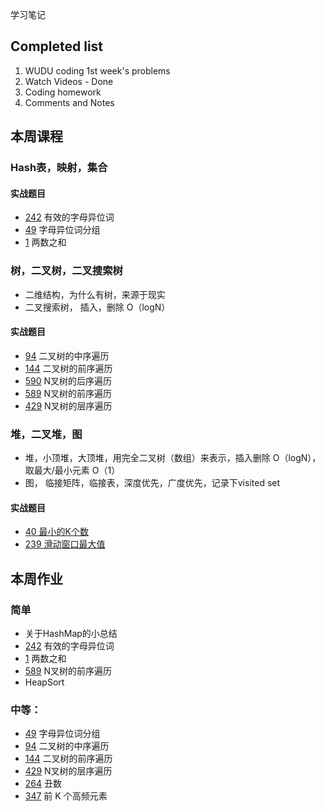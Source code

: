 学习笔记

## Completed list
1. WUDU coding 1st week's problems
1. Watch Videos - Done
1. Coding homework
1. Comments and Notes

## 本周课程

### Hash表，映射，集合

#### 实战题目

- [242](https://leetcode.com/problems/valid-anagram/discuss/?currentPage=1&orderBy=most_votes&query=) 有效的字母异位词
- [49](https://leetcode.com/problems/group-anagrams/discuss/?currentPage=1&orderBy=most_votes&query=) 字母异位词分组
- [1](https://leetcode.com/problems/two-sum/discuss/?currentPage=1&orderBy=most_votes&query=)  两数之和

### 树，二叉树，二叉搜索树
- 二维结构，为什么有树，来源于现实
- 二叉搜索树， 插入，删除 O（logN）

#### 实战题目

- [94](https://leetcode.com/problems/binary-tree-inorder-traversal/discuss/?currentPage=1&orderBy=most_votes&query=)  二叉树的中序遍历
- [144](https://leetcode.com/problems/binary-tree-preorder-traversal/discuss/?currentPage=1&orderBy=most_votes&query=) 二叉树的前序遍历
- [590](https://leetcode.com/problems/n-ary-tree-postorder-traversal/discuss/?currentPage=1&orderBy=most_votes&query=) N叉树的后序遍历
- [589](https://leetcode.com/problems/n-ary-tree-preorder-traversal/discuss/?currentPage=1&orderBy=most_votes&query=) N叉树的前序遍历
- [429](https://leetcode.com/problems/n-ary-tree-level-order-traversal/discuss/?currentPage=1&orderBy=most_votes&query=) N叉树的层序遍历

### 堆，二叉堆，图
- 堆，小顶堆，大顶堆，用完全二叉树（数组）来表示，插入删除 O（logN），取最大/最小元素 O（1）
- 图， 临接矩阵，临接表，深度优先，广度优先，记录下visited set

#### 实战题目
- [40 最小的K个数](https://leetcode-cn.com/problems/zui-xiao-de-kge-shu-lcof/) 
- [239 滑动窗口最大值](https://leetcode.com/problems/sliding-window-maximum/discuss/?currentPage=1&orderBy=most_votes&query=) 

## 本周作业

### 简单
- 关于HashMap的小总结
- [242](https://leetcode.com/problems/valid-anagram/discuss/?currentPage=1&orderBy=most_votes&query=) 有效的字母异位词
- [1](https://leetcode.com/problems/two-sum/discuss/?currentPage=1&orderBy=most_votes&query=)  两数之和
- [589](https://leetcode.com/problems/n-ary-tree-preorder-traversal/discuss/?currentPage=1&orderBy=most_votes&query=) N叉树的前序遍历 
- HeapSort

### 中等：
- [49](https://leetcode.com/problems/group-anagrams/discuss/?currentPage=1&orderBy=most_votes&query=) 字母异位词分组
- [94](https://leetcode.com/problems/binary-tree-inorder-traversal/discuss/?currentPage=1&orderBy=most_votes&query=)  二叉树的中序遍历
- [144](https://leetcode.com/problems/binary-tree-preorder-traversal/discuss/?currentPage=1&orderBy=most_votes&query=) 二叉树的前序遍历
- [429](https://leetcode.com/problems/n-ary-tree-level-order-traversal/discuss/?currentPage=1&orderBy=most_votes&query=) N叉树的层序遍历
- [264](https://leetcode.com/problems/ugly-number-ii/discuss/?currentPage=1&orderBy=most_votes&query=) 丑数
- [347](https://leetcode.com/problems/top-k-frequent-elements/discuss/?currentPage=1&orderBy=most_votes&query=) 前 K 个高频元素